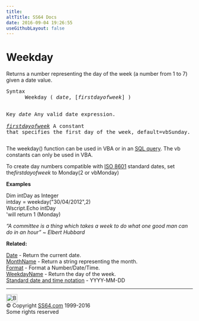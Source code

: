 ```yaml
---
title:
altTitle: SS64 Docs
date: 2016-09-04 19:26:55
useGithubLayout: false
---
```

<!-- #BeginLibraryItem "/Library/head_access.lbi" --><!-- #EndLibraryItem --><h1>Weekday</h1>
<p>Returns a number representing the day of the week (a number from 1 to 7) given a date value.</p>
<pre>Syntax
      Weekday ( <i>date</i>, [<i>firstdayofweek</i>] )

Key
   <i>date</i>            Any valid date expression.<br>
   <i><a href="acfirstweekofyear.html">firstdayofweek</a></i> 	A constant that specifies
                   the first day of the week, default=vbSunday.
</pre>
<p>The weekday() function can be used in VBA or in an <a href="syntax-functions.html">SQL query</a>. The vb constants can only be used in VBA. </p>
<p>To create day numbers compatible with <a href="../dates.html">ISO 8601</a> standard dates, set the<i>firstdayofweek</i> to Monday(2 or <span class="code">vbMonday</span>)</p>
<p><b>Examples</b></p>
<p><span class="code">Dim intDay as Integer<br>
</span><span class="code">intday = weekday("30/04/2012",2)<br>
Wscript.Echo intDay<br>
'</span>will return 1 (Monday) </p>
<p class="quote"><i>“A committee is a thing which takes a week to do what one good man can do in an hour” ~ Elbert Hubbard</i></p>
<p><b>Related:</b></p>
<p><a href="date.html">Date</a> - Return the current date. <br>
<a href="monthname.html">MonthName</a> - Return a string representing the month.<br>
<a href="format.html">Format</a> - Format a Number/Date/Time.<br>
<a href="weekdayname.html">WeekdayName</a> - Return the day of the week.<br>
<a href="../dates.html">Standard date and time notation</a> - YYYY-MM-DD<br>
</p><!-- #BeginLibraryItem "/Library/foot_access.lbi" --><p>
<!-- access -->

<hr>
<div id="bl" class="footer"><a href="weekday.html#"><img src="../images/top.png" width="30" height="22" alt="Back to the Top"></a></div>
<div id="br" class="footer, tagline">© Copyright <a href="../index.html">SS64.com</a> 1999-2016<br>
Some rights reserved</div><!-- #EndLibraryItem -->

